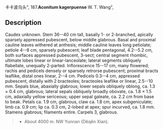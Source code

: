 卡卡波乌头",
187.**Aconitum kagerpuense** W. T. Wang",

## Description
Caudex unknown. Stem 36--40 cm tall, basally 1- or 2-branched, apically sparsely appressed pubescent, below middle glabrous. Basal and proximal cauline leaves withered at anthesis; middle cauline leaves long petiolate; petiole 4--8 cm, sparsely pubescent; leaf blade pentagonal, 4.2--5.2 cm, both surfaces appressed pubescent, 3-sect; central segment rhombic, ultimate lobes linear or linear-lanceolate; lateral segments obliquely flabellate, unequally 2-parted. Inflorescence 15--17 cm, many flowered; rachis and pedicels densely or sparsely retrorse pubescent; proximal bracts leaflike, distal ones linear, 2--4 cm. Pedicels 0.3--4 cm, appressed pubescent, distally with 2 bracteoles; bracteoles leaflike or linear, 2.5--10 mm. Sepals blue, abaxially glabrous; lower sepals obliquely oblong, ca. 1.3 × 0.4 cm, glabrous; lateral sepals obliquely broadly obovate, ca. 1.8 × 1.5 cm, adaxially yellow sericeous; upper sepal galeate, ca. 2.2 cm from base to beak. Petals ca. 1.9 cm, glabrous, claw ca. 1.8 cm, apex subgeniculate; limb ca. 0.9 cm; lip ca. 0.3 cm, 2-lobed at apex; spur incurved, ca. 1.8 mm. Stamens glabrous; filaments entire. Carpels 3, glabrous.

> * About 4000 m. NW Yunnan (Dêqên Xian).
